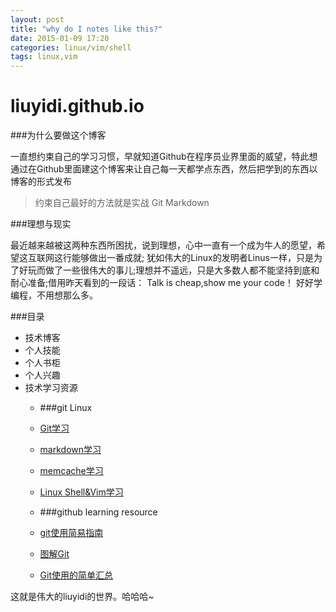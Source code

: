 ```yaml
---
layout: post
title: "why do I notes like this?"
date: 2015-01-09 17:20
categories: linux/vim/shell
tags: linux,vim
---
```


# liuyidi.github.io

###为什么要做这个博客

一直想约束自己的学习习惯，早就知道Github在程序员业界里面的威望，特此想通过在Github里面建这个博客来让自己每一天都学点东西，然后把学到的东西以博客的形式发布

> 约束自己最好的方法就是实战 Git  Markdown

###理想与现实

最近越来越被这两种东西所困扰，说到理想，心中一直有一个成为牛人的愿望，希望这互联网这行能够做出一番成就; 犹如伟大的Linux的发明者Linus一样，只是为了好玩而做了一些很伟大的事儿;理想并不遥远，只是大多数人都不能坚持到底和耐心准备;借用昨天看到的一段话： Talk is cheap,show me your code！ 好好学编程，不用想那么多。


###目录
- 技术博客
- 个人技能
- 个人书柜
- 个人兴趣
- 技术学习资源
  - ###git Linux
  - [Git学习](http://www.liaoxuefeng.com/wiki/0013739516305929606dd18361248578c67b8067c8c017b000)
  - [markdown学习](http://wowubuntu.com/markdown/index.html)
  - [memcache学习](http://www.ccvita.com/259.html)
  - [Linux Shell&Vim学习]( )
  
  - ###github learning resource
  - [git使用简易指南](http://www.bootcss.com/p/git-guide/)
  - [图解Git](http://marklodato.github.io/visual-git-guide/index-zh-cn.html)
  - [Git使用的简单汇总](http://blog.csdn.net/richardysteven/article/details/5956854)


这就是伟大的liuyidi的世界。哈哈哈~
